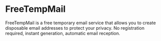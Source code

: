 # FreeTempMail
FreeTempMail is a free temporary email service that allows you to create disposable email addresses to protect your privacy. No registration required, instant generation, automatic email reception.
